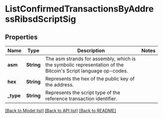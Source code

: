 # ListConfirmedTransactionsByAddressRibsdScriptSig

## Properties

Name | Type | Description | Notes
------------ | ------------- | ------------- | -------------
**asm** | **String** | The asm strands for assembly, which is the symbolic representation of the Bitcoin's Script language op-codes. | 
**hex** | **String** | Represents the hex of the public key of the address. | 
**_type** | **String** | Represents the script type of the reference transaction identifier. | 

[[Back to Model list]](../README.md#documentation-for-models) [[Back to API list]](../README.md#documentation-for-api-endpoints) [[Back to README]](../README.md)


